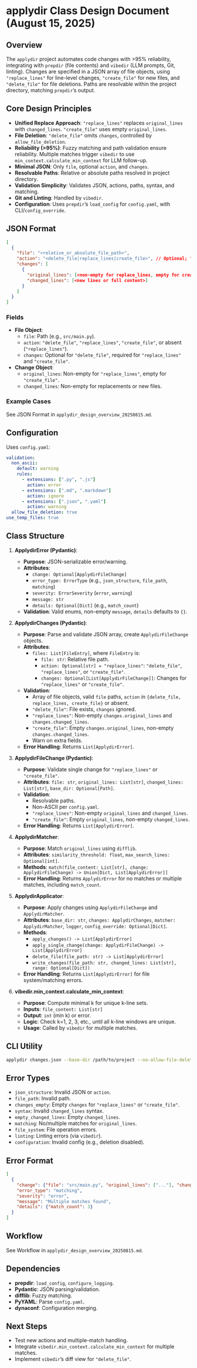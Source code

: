# applydir Class Design Document (August 15, 2025)

## Overview
The `applydir` project automates code changes with >95% reliability, integrating with `prepdir` (file contents) and `vibedir` (LLM prompts, Git, linting). Changes are specified in a JSON array of file objects, using `"replace_lines"` for line-level changes, `"create_file"` for new files, and `"delete_file"` for file deletions. Paths are resolvable within the project directory, matching `prepdir`’s output.

## Core Design Principles
- **Unified Replace Approach**: `"replace_lines"` replaces `original_lines` with `changed_lines`. `"create_file"` uses empty `original_lines`.
- **File Deletion**: `"delete_file"` omits `changes`, controlled by `allow_file_deletion`.
- **Reliability (>95%)**: Fuzzy matching and path validation ensure reliability. Multiple matches trigger `vibedir` to use `min_context.calculate_min_context` for LLM follow-up.
- **Minimal JSON**: Only `file`, optional `action`, and `changes`.
- **Resolvable Paths**: Relative or absolute paths resolved in project directory.
- **Validation Simplicity**: Validates JSON, actions, paths, syntax, and matching.
- **Git and Linting**: Handled by `vibedir`.
- **Configuration**: Uses `prepdir`’s `load_config` for `config.yaml`, with CLI/`config_override`.

## JSON Format
```json
[
  {
    "file": "<relative_or_absolute_file_path>",
    "action": "<delete_file|replace_lines|create_file>", // Optional; "replace_lines" default
    "changes": [
      {
        "original_lines": [<non-empty for replace_lines, empty for create_file>],
        "changed_lines": [<new lines or full content>]
      }
    ]
  }
]
```

### Fields
- **File Object**:
  - `file`: Path (e.g., `src/main.py`).
  - `action`: `"delete_file"`, `"replace_lines"`, `"create_file"`, or absent (`"replace_lines"`).
  - `changes`: Optional for `"delete_file"`, required for `"replace_lines"` and `"create_file"`.
- **Change Object**:
  - `original_lines`: Non-empty for `"replace_lines"`, empty for `"create_file"`.
  - `changed_lines`: Non-empty for replacements or new files.

### Example Cases
See JSON Format in `applydir_design_overview_20250815.md`.

## Configuration
Uses `config.yaml`:
```yaml
validation:
  non_ascii:
    default: warning
    rules:
      - extensions: [".py", ".js"]
        action: error
      - extensions: [".md", ".markdown"]
        action: ignore
      - extensions: [".json", ".yaml"]
        action: warning
  allow_file_deletion: true
use_temp_files: true
```

## Class Structure
1. **ApplydirError (Pydantic)**:
   - **Purpose**: JSON-serializable error/warning.
   - **Attributes**:
     - `change: Optional[ApplydirFileChange]`
     - `error_type: ErrorType` (e.g., `json_structure`, `file_path`, `matching`)
     - `severity: ErrorSeverity` (`error`, `warning`)
     - `message: str`
     - `details: Optional[Dict]` (e.g., `match_count`)
   - **Validation**: Valid enums, non-empty `message`, `details` defaults to `{}`.

2. **ApplydirChanges (Pydantic)**:
   - **Purpose**: Parse and validate JSON array, create `ApplydirFileChange` objects.
   - **Attributes**:
     - `files: List[FileEntry]`, where `FileEntry` is:
       - `file: str`: Relative file path.
       - `action: Optional[str] = "replace_lines"`: `"delete_file"`, `"replace_lines"`, or `"create_file"`.
       - `changes: Optional[List[ApplydirFileChange]]`: Changes for `"replace_lines"` or `"create_file"`.
   - **Validation**:
     - Array of file objects, valid `file` paths, `action` in `{delete_file, replace_lines, create_file}` or absent.
     - `"delete_file"`: File exists, `changes` ignored.
     - `"replace_lines"`: Non-empty `changes.original_lines` and `changes.changed_lines`.
     - `"create_file"`: Empty `changes.original_lines`, non-empty `changes.changed_lines`.
     - Warn on extra fields.
   - **Error Handling**: Returns `List[ApplydirError]`.

3. **ApplydirFileChange (Pydantic)**:
   - **Purpose**: Validate single change for `"replace_lines"` or `"create_file"`.
   - **Attributes**: `file: str`, `original_lines: List[str]`, `changed_lines: List[str]`, `base_dir: Optional[Path]`.
   - **Validation**:
     - Resolvable paths.
     - Non-ASCII per `config.yaml`.
     - `"replace_lines"`: Non-empty `original_lines` and `changed_lines`.
     - `"create_file"`: Empty `original_lines`, non-empty `changed_lines`.
   - **Error Handling**: Returns `List[ApplydirError]`.

4. **ApplydirMatcher**:
   - **Purpose**: Match `original_lines` using `difflib`.
   - **Attributes**: `similarity_threshold: float`, `max_search_lines: Optional[int]`.
   - **Methods**: `match(file_content: List[str], change: ApplydirFileChange) -> Union[Dict, List[ApplydirError]]`
   - **Error Handling**: Returns `ApplydirError` for no matches or multiple matches, including `match_count`.

5. **ApplydirApplicator**:
   - **Purpose**: Apply changes using `ApplydirFileChange` and `ApplydirMatcher`.
   - **Attributes**: `base_dir: str`, `changes: ApplydirChanges`, `matcher: ApplydirMatcher`, `logger`, `config_override: Optional[Dict]`.
   - **Methods**:
     - `apply_changes() -> List[ApplydirError]`
     - `apply_single_change(change: ApplydirFileChange) -> List[ApplydirError]`
     - `delete_file(file_path: str) -> List[ApplydirError]`
     - `write_changes(file_path: str, changed_lines: List[str], range: Optional[Dict])`
   - **Error Handling**: Returns `List[ApplydirError]` for file system/matching errors.

6. **vibedir.min_context.calculate_min_context**:
   - **Purpose**: Compute minimal k for unique k-line sets.
   - **Inputs**: `file_content: List[str]`
   - **Output**: `int` (min k) or error.
   - **Logic**: Check k=1, 2, 3, etc., until all k-line windows are unique.
   - **Usage**: Called by `vibedir` for multiple matches.

## CLI Utility
```bash
applydir changes.json --base-dir /path/to/project --no-allow-file-deletion --no-temp-files --non-ascii-action=error --log-level=DEBUG
```

## Error Types
- `json_structure`: Invalid JSON or `action`.
- `file_path`: Invalid path.
- `changes_empty`: Empty `changes` for `"replace_lines"` or `"create_file"`.
- `syntax`: Invalid `changed_lines` syntax.
- `empty_changed_lines`: Empty `changed_lines`.
- `matching`: No/multiple matches for `original_lines`.
- `file_system`: File operation errors.
- `linting`: Linting errors (via `vibedir`).
- `configuration`: Invalid config (e.g., deletion disabled).

## Error Format
```json
[
  {
    "change": {"file": "src/main.py", "original_lines": ["..."], "changed_lines": ["..."]},
    "error_type": "matching",
    "severity": "error",
    "message": "Multiple matches found",
    "details": {"match_count": 3}
  }
]
```

## Workflow
See Workflow in `applydir_design_overview_20250815.md`.

## Dependencies
- **prepdir**: `load_config`, `configure_logging`.
- **Pydantic**: JSON parsing/validation.
- **difflib**: Fuzzy matching.
- **PyYAML**: Parse `config.yaml`.
- **dynaconf**: Configuration merging.

## Next Steps
- Test new actions and multiple-match handling.
- Integrate `vibedir.min_context.calculate_min_context` for multiple matches.
- Implement `vibedir`’s diff view for `"delete_file"`.